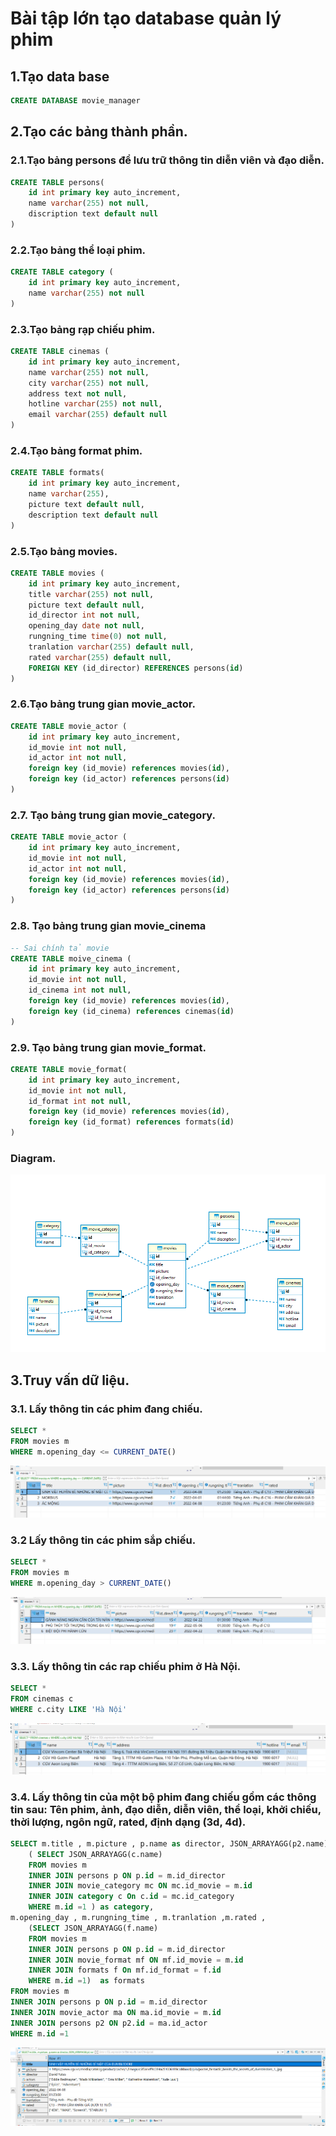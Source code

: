 # Bài tập lớn tạo database quản lý phim

## 1.Tạo data base

```sql
CREATE DATABASE movie_manager
```

## 2.Tạo các bảng thành phần.
### 2.1.Tạo bảng persons để lưu trữ thông tin diễn viên và đạo diễn.
```sql
CREATE TABLE persons(
	id int primary key auto_increment,
	name varchar(255) not null,
	discription text default null
)
```

### 2.2.Tạo bảng thể loại phim.
```sql
CREATE TABLE category (
	id int primary key auto_increment,
	name varchar(255) not null
)
```

### 2.3.Tạo bảng rạp chiếu phim.
```sql
CREATE TABLE cinemas (
	id int primary key auto_increment,
   	name varchar(255) not null,
   	city varchar(255) not null,
   	address text not null,
   	hotline varchar(255) not null,
   	email varchar(255) default null
)
```

### 2.4.Tạo bảng format phim.
```sql
CREATE TABLE formats(
	id int primary key auto_increment,
	name varchar(255),
	picture text default null,
	description text default null
)
```

### 2.5.Tạo bảng movies.
```sql
CREATE TABLE movies (
	id int primary key auto_increment,
	title varchar(255) not null,
	picture text default null,
	id_director int not null,
	opening_day date not null,
	rungning_time time(0) not null,
	tranlation varchar(255) default null,
	rated varchar(255) default null,
	FOREIGN KEY (id_director) REFERENCES persons(id)
)
```

### 2.6.Tạo bảng trung gian movie_actor.
```sql
CREATE TABLE movie_actor (
	id int primary key auto_increment,
   	id_movie int not null,
   	id_actor int not null,
   	foreign key (id_movie) references movies(id),
   	foreign key (id_actor) references persons(id)
)
```

### 2.7. Tạo bảng trung gian movie_category.
```sql
CREATE TABLE movie_actor (
	id int primary key auto_increment,
   	id_movie int not null,
   	id_actor int not null,
   	foreign key (id_movie) references movies(id),
   	foreign key (id_actor) references persons(id)
)
```

### 2.8. Tạo bảng trung gian movie_cinema
```sql
-- Sai chính tả movie
CREATE TABLE moive_cinema ( 
   	id int primary key auto_increment,
   	id_movie int not null,
   	id_cinema int not null,
   	foreign key (id_movie) references movies(id),
   	foreign key (id_cinema) references cinemas(id)  	
)
```

### 2.9. Tạo bảng trung gian movie_format.
```sql
CREATE TABLE movie_format(
	id int primary key auto_increment,
	id_movie int not null,
   	id_format int not null,
   	foreign key (id_movie) references movies(id),
   	foreign key (id_format) references formats(id)
)
```

### Diagram.
![Diagram](./picture_database09/001.png)


## 3.Truy vấn dữ liệu.

### 3.1. Lấy thông tin các phim đang chiếu.
```sql
SELECT *
FROM movies m 
WHERE m.opening_day <= CURRENT_DATE()
```

![Diagram](./picture_database09/002.png)

### 3.2 Lấy thông tin các phim sắp chiếu.
```sql
SELECT *
FROM movies m 
WHERE m.opening_day > CURRENT_DATE() 
```

![Diagram](./picture_database09/003.png)

### 3.3. Lấy thông tin các rap chiếu phim ở Hà Nội.
```sql
SELECT *
FROM cinemas c 
WHERE c.city LIKE 'Hà Nội' 
```

![Diagram](./picture_database09/004.png)

### 3.4. Lấy thông tin của một bộ phim đang chiếu gồm các thông tin sau: Tên phim, ảnh, đạo diễn, diễn viên, thể loại, khởi chiếu, thời lượng, ngôn ngữ, rated, định dạng (3d, 4d).
```sql
SELECT m.title , m.picture , p.name as director, JSON_ARRAYAGG(p2.name) as actors,
	( SELECT JSON_ARRAYAGG(c.name)  
	FROM movies m 
	INNER JOIN persons p ON p.id = m.id_director 
	INNER JOIN movie_category mc ON mc.id_movie = m.id 
	INNER JOIN category c On c.id = mc.id_category 
	WHERE m.id =1 ) as category,
m.opening_day , m.rungning_time , m.tranlation ,m.rated ,
	(SELECT JSON_ARRAYAGG(f.name)
	FROM movies m 
	INNER JOIN persons p ON p.id = m.id_director  
	INNER JOIN movie_format mf ON mf.id_movie = m.id 
	INNER JOIN formats f On mf.id_format = f.id 
	WHERE m.id =1)  as formats 
FROM movies m 
INNER JOIN persons p ON p.id = m.id_director 
INNER JOIN movie_actor ma ON ma.id_movie = m.id 
INNER JOIN persons p2 ON p2.id = ma.id_actor  
WHERE m.id =1
```

![Diagram](./picture_database09/005.png)
